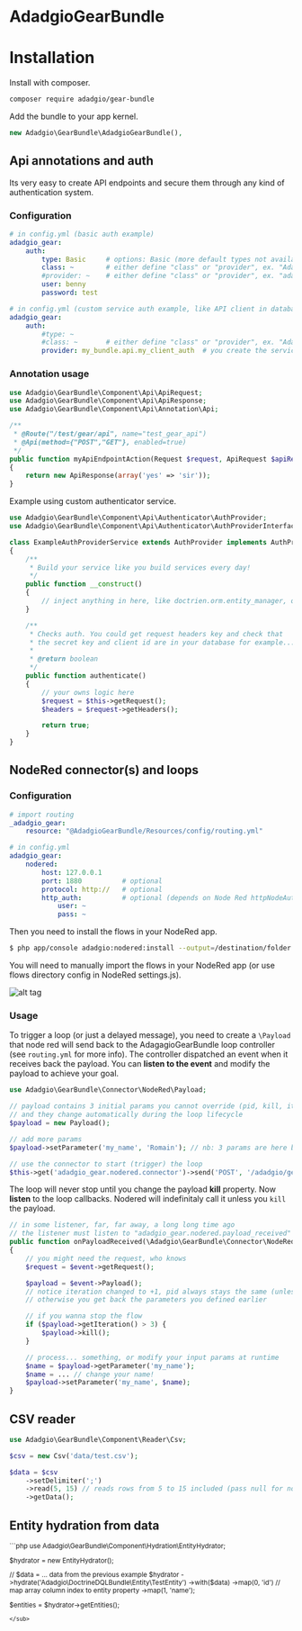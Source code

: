 # AdadgioGearBundle

# Installation

Install with composer.

```bash
composer require adadgio/gear-bundle
```

Add the bundle to your app kernel.

```php
new Adadgio\GearBundle\AdadgioGearBundle(),
```

## Api annotations and auth

Its very easy to create API endpoints and secure them through any kind of authentication system.

### Configuration

```yaml
# in config.yml (basic auth example)
adadgio_gear:
    auth:
        type: Basic     # options: Basic (more default types not available in current version)
        class: ~        # either define "class" or "provider", ex. "Adadgio\GearBundle\Component\Api\Authenticatir\AuthProvider"
        #provider: ~    # either define "class" or "provider", ex. "adadgio_gear.api.authenticator_example_service"
        user: benny
        password: test

# in config.yml (custom service auth example, like API client in database)
adadgio_gear:
    auth:
        #type: ~        
        #class: ~       # either define "class" or "provider", ex. "Adadgio\GearBundle\Component\Api\Authenticatir\AuthProvider"
        provider: my_bundle.api.my_client_auth  # you create the service and define what to do: see "adadgio_gear.api.authenticator_example_service"
```

### Annotation usage

```php
use Adadgio\GearBundle\Component\Api\ApiRequest;
use Adadgio\GearBundle\Component\Api\ApiResponse;
use Adadgio\GearBundle\Component\Api\Annotation\Api;

/**
 * @Route("/test/gear/api", name="test_gear_api")
 * @Api(method={"POST","GET"}, enabled=true)
 */
public function myApiEndpointAction(Request $request, ApiRequest $apiRequest)
{
    return new ApiResponse(array('yes' => 'sir'));
}
```

Example using custom authenticator service.

```php
use Adadgio\GearBundle\Component\Api\Authenticator\AuthProvider;
use Adadgio\GearBundle\Component\Api\Authenticator\AuthProviderInterface;

class ExampleAuthProviderService extends AuthProvider implements AuthProviderInterface
{
    /**
     * Build your service like you build services every day!
     */
    public function __construct()
    {
        // inject anything in here, like doctrien.orm.entity_manager, or whatever.
    }

    /**
     * Checks auth. You could get request headers key and check that
     * the secret key and client id are in your database for example...
     *
     * @return boolean
     */
    public function authenticate()
    {
        // your owns logic here
        $request = $this->getRequest();
        $headers = $request->getHeaders();

        return true;
    }
}
```

## NodeRed connector(s) and loops

### Configuration

```yaml
# import routing
_adadgio_gear:
    resource: "@AdadgioGearBundle/Resources/config/routing.yml"
```

```yaml
# in config.yml
adadgio_gear:
    nodered:
        host: 127.0.0.1
        port: 1880          # optional
        protocol: http://   # optional
        http_auth:          # optional (depends on Node Red httpNodeAuth param)
            user: ~ 
            pass: ~

```

Then you need to install the flows in your NodeRed app.

```bash
$ php app/console adadgio:nodered:install --output=/destination/folder
```

You will need to manually import the flows in your NodeRed app (or use flows directory config in NodeRed settings.js).

![alt tag](https://raw.githubusercontent.com/adadgio/gear-bundle/master/Resources/help/nodered_flow.png)

### Usage

To trigger a loop (or just a delayed message), you need to create a `\Payload` that node red will send back to the AdagagioGearBundle loop controller (see `routing.yml` for more info). The controller dispatched an event when it receives back the payload. You can **listen to the event** and modify the payload to achieve your goal.

```php
use Adadgio\GearBundle\Connector\NodeRed\Payload;

// payload contains 3 initial params you cannot override (pid, kill, iteration)
// and they change automatically during the loop lifecycle
$payload = new Payload();

// add more params
$payload->setParameter('my_name', 'Romain'); // nb: 3 params are here by default

// use the connector to start (trigger) the loop
$this->get('adadgio_gear.nodered.connector')->send('POST', '/adadgio/gear/loop/start', $payload); // @todo pass this more transparently
```

The loop will never stop until you change the payload **kill** property. Now **listen** to the loop callbacks. Nodered will indefinitaly call it unless you `kill` the payload.

```php
// in some listener, far, far away, a long long time ago
// the listener must listen to "adadgio_gear.nodered.payload_received"
public function onPayloadReceived(\Adadgio\GearBundle\Connector\NodeRed\Event\PayloadEvent $event)
{
    // you might need the request, who knows
    $request = $event->getRequest();

    $payload = $event->Payload();
    // notice iteration changed to +1, pid always stays the same (unless you trigger another process)
    // otherwise you get back the parameters you defined earlier

    // if you wanna stop the flow
    if ($payload->getIteration() > 3) {
        $payload->kill();
    }

    // process... something, or modify your input params at runtime
    $name = $payload->getParameter('my_name');
    $name = ... // change your name!
    $payload->setParameter('my_name', $name);
}
```

## CSV reader

```php
use Adadgio\GearBundle\Component\Reader\Csv;

$csv = new Csv('data/test.csv');

$data = $csv
    ->setDelimiter(';')
    ->read(5, 15) // reads rows from 5 to 15 included (pass null for no limit and offset)
    ->getData();
```

## Entity hydration from data
<sub>
```php
use Adadgio\GearBundle\Component\Hydration\EntityHydrator;

$hydrator = new EntityHydrator();

// $data = ... data from the previous example
$hydrator
    ->hydrate('Adadgio\DoctrineDQLBundle\Entity\TestEntity')
    ->with($data)
    ->map(0, 'id') // map array column index to entity property
    ->map(1, 'name');

$entities = $hydrator->getEntities();
```
</sub>
